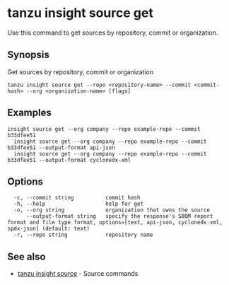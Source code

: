 # tanzu insight source get

Use this command to get sources by repository, commit or organization.

## <a id='synopsis'></a>Synopsis

Get sources by repository, commit or organization

```console
tanzu insight source get --repo <repository-name> --commit <commit-hash> --org <organization-name> [flags]
```

## <a id='examples'></a>Examples

```console
insight source get --org company --repo example-repo --commit b33dfee51
  insight source get --org company --repo example-repo --commit b33dfee51 --output-format api-json
  insight source get --org company --repo example-repo --commit b33dfee51 --output-format cyclonedx-xml
```

## <a id='options'></a>Options

```console
  -c, --commit string          commit hash
  -h, --help                   help for get
  -o, --org string             organization that owns the source
      --output-format string   specify the response's SBOM report format and file type format, options=[text, api-json, cyclonedx-xml, spdx-json] (default: text)
  -r, --repo string            repository name
```

## <a id='see-also'></a>See also

* [tanzu insight source](tanzu_insight_source.hbs.md)	 - Source commands
